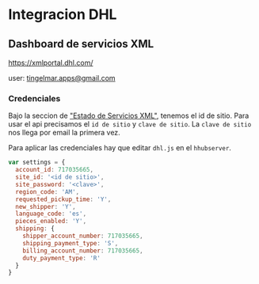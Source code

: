 # Integracion DHL

## Dashboard de servicios XML

https://xmlportal.dhl.com/

user: tingelmar.apps@gmail.com


### Credenciales

Bajo la seccion de ["Estado de Servicios XML"](https://xmlportal.dhl.com/userCustomerListing), tenemos el id de sitio.
Para usar el api precisamos el `id de sitio` y `clave de sitio`.
La `clave de sitio` nos llega por email la primera vez.

Para aplicar las credenciales hay que editar `dhl.js` en el `hhubserver`.

```js
var settings = {
  account_id: 717035665,
  site_id: '<id de sitio>',
  site_password: '<clave>',
  region_code: 'AM',
  requested_pickup_time: 'Y',
  new_shipper: 'Y',
  language_code: 'es',
  pieces_enabled: 'Y',
  shipping: {
    shipper_account_number: 717035665,
    shipping_payment_type: 'S',
    billing_account_number: 717035665,
    duty_payment_type: 'R'
  }
}
```
